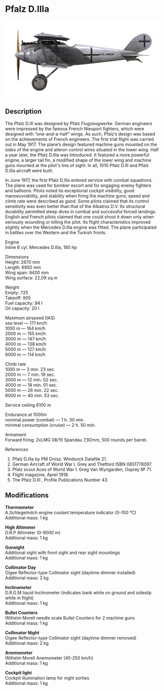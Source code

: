 # Pfalz D.IIIa

![pfalzd3a](../images/planes/pfalzd3a.png)

## Description

The Pfalz D.III was designed by Pfalz Flugzeugwerke. German engineers were impressed by the famous French Nieuport fighters, which were designed with “one-and-a-half” wings. As such, Pfalz’s design was based on the achievements of French engineers. The first trial flight was carried out in May 1917. The plane’s design featured machine guns mounted on the sides of the engine and aileron control wires situated in the lower wing. Half a year later, the Pfalz D.IIIa was introduced. It featured a more powerful engine, a larger tail fin, a modified shape of the lower wing and machine guns mounted at the pilot's line of sight. In all, 1010 Pfalz D.III and Pfalz D.IIIa aircraft were built.  
  
In June 1917, the first Pfalz D.IIIs entered service with combat squadrons. The plane was used for bomber escort and for engaging enemy fighters and balloons. Pilots noted its exceptional cockpit visibility, good manoeuvrability, and stability when firing the machine guns; speed and climb rate were described as good. Some pilots claimed that its control sensitivity was even better than that of the Albatros D.V. Its structural durability permitted steep dives in combat and successful forced landings. English and French pilots claimed that one could shoot it down only when seriously wounding or killing the pilot. Its flight characteristics improved slightly when the Mercedes D.IIIa engine was fitted. The plane participated in battles over the Western and the Turkish fronts.  
  
  
Engine  
Inline 6 cyl. Mercedes D.IIIa, 180 hp  
  
Dimensions  
Height: 2670 mm  
Length: 6950 mm  
Wing span: 9400 mm  
Wing surface: 22,09 sq.m  
  
Weight  
Empty: 725  
Takeoff: 905  
Fuel capacity: 94 l  
Oil capacity: 20 l  
  
Maximum airspeed (IAS)  
sea level — 171 km/h  
1000 m — 164 km/h  
2000 m — 155 km/h  
3000 m — 147 km/h  
4000 m — 138 km/h  
5000 m — 127 km/h  
6000 m — 114 km/h  
  
Climb rate  
1000 m —  3 min. 23 sec.  
2000 m —  7 min. 19 sec.  
3000 m — 12 min. 02 sec.  
4000 m — 18 min. 01 sec.  
5000 m — 26 min. 22 sec.  
6000 m — 40 min. 53 sec.  
  
Service ceiling 6100 m  
  
Endurance at 1000m  
nominal power (combat) — 1 h. 30 min.  
minimal consumption (cruise) — 2 h. 50 min.  
  
Armament  
Forward firing: 2хLMG 08/15 Spandau 7,92mm, 500 rounds per barrel.  
  
References  
1) Pfalz D.IIIa by PM Grosz. Windsock Datafile 21.  
2) German Aircraft of World War I. Grey and Thetford ISBN 0851778097.  
3) Pfalz scout Aces of World War I.  Greg Van Wyngarden, Osprey № 71.  
4) Flight magazine, Aprel 1918.  
5) The Pfalz D.III , Profile Publications Number 43.

## Modifications

**Thermometer**  
A.Schlegelmilch engine coolant temperature indicator (0-100 °C)  
Additional mass: 1 kg

**High Altimeter**  
D.R.P Altimeter (0-8000 m)  
Additional mass: 1 kg

**Gunsight**  
Additional sight with front sight and rear sight mountings  
Additional mass: 1 kg

**Collimator Day**  
Oigee Reflector-type Collimator sight (daytime dimmer installed)  
Additional mass: 2 kg

**Inclinometer**  
D.R.G.M liquid Inclinometer (indicates bank while on ground and sideslip while in flight)  
Additional mass: 1 kg

**Bullet Counters**  
Wilhelm Morell needle scale Bullet Counters for 2 machine guns  
Additional mass: 1 kg

**Collimator Night**  
Oigee Reflector-type Collimator sight (daytime dimmer removed)  
Additional mass: 2 kg

**Anemometer**  
Wilhelm Morell Anemometer (45-250 km/h)  
Additional mass: 1 kg

**Cockpit light**  
Cockpit illumination lamp for night sorties  
Additional mass: 1 kg
